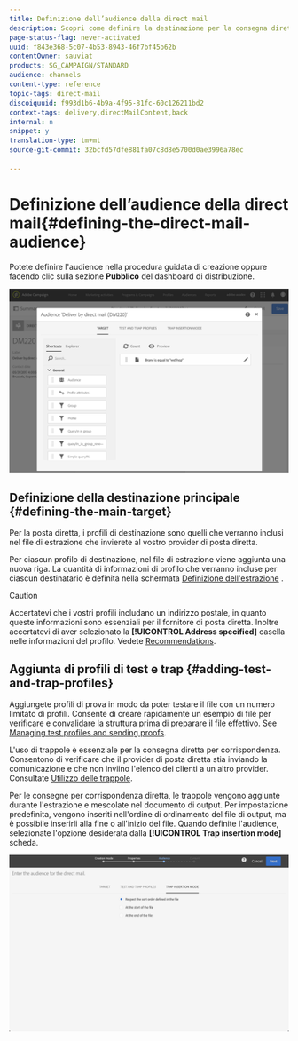 ```yaml
---
title: Definizione dell’audience della direct mail
description: Scopri come definire la destinazione per la consegna diretta per la posta.
page-status-flag: never-activated
uuid: f843e368-5c07-4b53-8943-46f7bf45b62b
contentOwner: sauviat
products: SG_CAMPAIGN/STANDARD
audience: channels
content-type: reference
topic-tags: direct-mail
discoiquuid: f993d1b6-4b9a-4f95-81fc-60c126211bd2
context-tags: delivery,directMailContent,back
internal: n
snippet: y
translation-type: tm+mt
source-git-commit: 32bcfd57dfe881fa07c8d8e5700d0ae3996a78ec

---
```



# Definizione dell’audience della direct mail{#defining-the-direct-mail-audience}

Potete definire l'audience nella procedura guidata di creazione oppure facendo clic sulla sezione **Pubblico** del dashboard di distribuzione.

![](assets/direct_mail_15.png)

## Definizione della destinazione principale {#defining-the-main-target}

Per la posta diretta, i profili di destinazione sono quelli che verranno inclusi nel file di estrazione che invierete al vostro provider di posta diretta.

Per ciascun profilo di destinazione, nel file di estrazione viene aggiunta una nuova riga. La quantità di informazioni di profilo che verranno incluse per ciascun destinatario è definita nella schermata [Definizione dell'estrazione](../../channels/using/defining-the-direct-mail-content.md#defining-the-extraction) .

>[!CAUTION]
>
>Accertatevi che i vostri profili includano un indirizzo postale, in quanto queste informazioni sono essenziali per il fornitore di posta diretta. Inoltre accertatevi di aver selezionato la **[!UICONTROL Address specified]** casella nelle informazioni del profilo. Vedete [Recommendations](../../channels/using/about-direct-mail.md#recommendations).

## Aggiunta di profili di test e trap {#adding-test-and-trap-profiles}

Aggiungete profili di prova in modo da poter testare il file con un numero limitato di profili. Consente di creare rapidamente un esempio di file per verificare e convalidare la struttura prima di preparare il file effettivo. See [Managing test profiles and sending proofs](../../sending/using/managing-test-profiles-and-sending-proofs.md).

L'uso di trappole è essenziale per la consegna diretta per corrispondenza. Consentono di verificare che il provider di posta diretta stia inviando la comunicazione e che non inviino l'elenco dei clienti a un altro provider. Consultate [Utilizzo delle trappole](../../sending/using/managing-test-profiles-and-sending-proofs.md#using-traps).

Per le consegne per corrispondenza diretta, le trappole vengono aggiunte durante l'estrazione e mescolate nel documento di output. Per impostazione predefinita, vengono inseriti nell'ordine di ordinamento del file di output, ma è possibile inserirli alla fine o all'inizio del file. Quando definite l'audience, selezionate l'opzione desiderata dalla **[!UICONTROL Trap insertion mode]** scheda.

![](assets/direct_mail_trap_insertion_mode.png)
